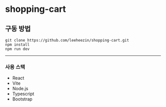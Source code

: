 # shopping-cart

## 구동 방법

```
git clone https://github.com/leeheezin/shopping-cart.git
npm install
npm run dev
```
---

### 사용 스택
* React
* Vite
* Node.js
* Typescript
* Bootstrap